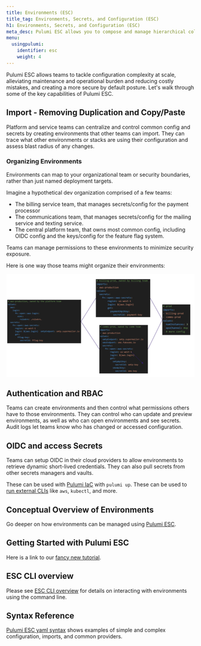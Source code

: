 ```yaml
---
title: Environments (ESC)
title_tag: Environments, Secrets, and Configuration (ESC)
h1: Environments, Secrets, and Configuration (ESC)
meta_desc: Pulumi ESC allows you to compose and manage hierarchical collections of configuration and secrets and consume them in various ways.
menu:
  usingpulumi:
    identifier: esc
    weight: 4
---
```


Pulumi ESC allows teams to tackle configuration complexity at scale, alleviating maintenance and operational burden and reducing costly mistakes, and creating a more secure by default posture. Let's walk through some of the key capabilities of Pulumi ESC.

## Import - Removing Duplication and Copy/Paste

Platform and service teams can centralize and control common config and secrets by creating environments that other teams can import. They can trace what other environments or stacks are using their configuration and assess blast radius of any changes.

### Organizing Environments

Environments can map to your organizational team or security boundaries, rather than just named deployment targets.

Imagine a hypothetical dev organization comprised of a few teams:

* The billing service team, that manages secrets/config for the payment processor
* The communications team, that manages secrets/config for the mailing service and texting service.
* The central platform team, that owns most common config, including OIDC config and the keys/config for the feature flag system.

Teams can manage permissions to these environments to minimize security exposure.

Here is one way those teams might organize their environments:

![A diagram showing how the different environments with team based organization](img/team_environments.png)

## Authentication and RBAC

Teams can create environments and then control what permissions others have to those environments. They can control who can update and preview environments, as well as who can open environments and see secrets. Audit logs let teams know who has changed or accessed configuration.

## OIDC and access Secrets

Teams can setup OIDC in their cloud providers to allow environments to retrieve dynamic short-lived credentials. They can also pull secrets from other secrets managers and vaults.

These can be used with [Pulumi IaC](/docs/concepts/environments/#using-with-pulumi-iac) with `pulumi up`. These can be used to [run external CLIs](/docs/concepts/environments/#running-third-party-commands-using-pulumi-esc-secrets-and-config) like `aws`, `kubectl`, and more.

## Conceptual Overview of Environments

Go deeper on how environments can be managed using [Pulumi ESC](/docs/concepts/environments/).

## Getting Started with Pulumi ESC

Here is a link to our [fancy new tutorial](/docs/using-pulumi/esc/get-started/).

## ESC CLI overview

Please see [ESC CLI overview](esc/) for details on interacting with environments using the command line.

## Syntax Reference

[Pulumi ESC yaml syntax](reference/) shows examples of simple and complex configuration, imports, and common providers.
